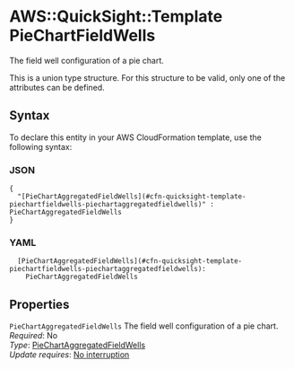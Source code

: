 # AWS::QuickSight::Template PieChartFieldWells<a name="aws-properties-quicksight-template-piechartfieldwells"></a>

The field well configuration of a pie chart\.

This is a union type structure\. For this structure to be valid, only one of the attributes can be defined\.

## Syntax<a name="aws-properties-quicksight-template-piechartfieldwells-syntax"></a>

To declare this entity in your AWS CloudFormation template, use the following syntax:

### JSON<a name="aws-properties-quicksight-template-piechartfieldwells-syntax.json"></a>

```
{
  "[PieChartAggregatedFieldWells](#cfn-quicksight-template-piechartfieldwells-piechartaggregatedfieldwells)" : PieChartAggregatedFieldWells
}
```

### YAML<a name="aws-properties-quicksight-template-piechartfieldwells-syntax.yaml"></a>

```
  [PieChartAggregatedFieldWells](#cfn-quicksight-template-piechartfieldwells-piechartaggregatedfieldwells):
    PieChartAggregatedFieldWells
```

## Properties<a name="aws-properties-quicksight-template-piechartfieldwells-properties"></a>

`PieChartAggregatedFieldWells` <a name="cfn-quicksight-template-piechartfieldwells-piechartaggregatedfieldwells"></a>
The field well configuration of a pie chart\.  
_Required_: No  
_Type_: [PieChartAggregatedFieldWells](aws-properties-quicksight-template-piechartaggregatedfieldwells.md)  
_Update requires_: [No interruption](https://docs.aws.amazon.com/AWSCloudFormation/latest/UserGuide/using-cfn-updating-stacks-update-behaviors.html#update-no-interrupt)
